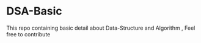 # DSA-Basic
This repo containing basic detail about Data-Structure and Algorithm , Feel free to contribute 
